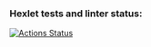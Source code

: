 ### Hexlet tests and linter status:
[![Actions Status](https://github.com/SergeyEn/python-project-50/actions/workflows/hexlet-check.yml/badge.svg)](https://github.com/SergeyEn/python-project-50/actions)